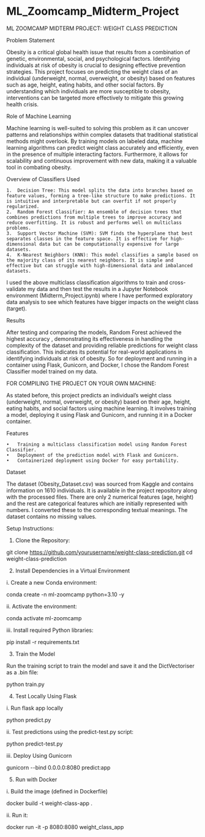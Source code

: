 # ML_Zoomcamp_Midterm_Project

ML ZOOMCAMP MIDTERM PROJECT: WEIGHT CLASS PREDICTION

Problem Statement

Obesity is a critical global health issue that results from a combination of genetic, environmental, social, and psychological factors. Identifying individuals at risk of obesity is crucial to designing effective prevention strategies. This project focuses on predicting the weight class of an individual (underweight, normal, overweight, or obesity) based on features such as age, height, eating habits, and other social factors. By understanding which individuals are more susceptible to obesity, interventions can be targeted more effectively to mitigate this growing health crisis.

Role of Machine Learning

Machine learning is well-suited to solving this problem as it can uncover patterns and relationships within complex datasets that traditional statistical methods might overlook. By training models on labeled data, machine learning algorithms can predict weight class accurately and efficiently, even in the presence of multiple interacting factors. Furthermore, it allows for scalability and continuous improvement with new data, making it a valuable tool in combating obesity.

Overview of Classifiers Used

	1.	Decision Tree: This model splits the data into branches based on feature values, forming a tree-like structure to make predictions. It is intuitive and interpretable but can overfit if not properly regularized.
	2.	Random Forest Classifier: An ensemble of decision trees that combines predictions from multiple trees to improve accuracy and reduce overfitting. It is robust and performs well on multiclass problems.
	3.	Support Vector Machine (SVM): SVM finds the hyperplane that best separates classes in the feature space. It is effective for high-dimensional data but can be computationally expensive for large datasets.
	4.	K-Nearest Neighbors (KNN): This model classifies a sample based on the majority class of its nearest neighbors. It is simple and effective but can struggle with high-dimensional data and imbalanced datasets.

I used the above multiclass classification algorithms to train and cross-validate my data and then test the results in a Jupyter Notebook environment (Midterm_Project.ipynb) where I have performed exploratory data analysis to see which features have bigger impacts on the weight class (target).

Results

After testing and comparing the models, Random Forest achieved the highest accuracy , demonstrating its effectiveness in handling the complexity of the dataset and providing reliable predictions for weight class classification. This indicates its potential for real-world applications in identifying individuals at risk of obesity. So for deployment and running in a container using Flask, Gunicorn, and Docker, I chose the Random Forest Classifier model trained on my data.

FOR COMPILING THE PROJECT ON YOUR OWN MACHINE:

As stated before, this project predicts an individual’s weight class (underweight, normal, overweight, or obesity) based on their age, height, eating habits, and social factors using machine learning. It involves training a model, deploying it using Flask and Gunicorn, and running it in a Docker container.

Features

	•	Training a multiclass classification model using Random Forest Classifier.
	•	Deployment of the prediction model with Flask and Gunicorn.
	•	Containerized deployment using Docker for easy portability.

Dataset

The dataset (Obesity_Dataset.csv) was sourced from Kaggle and contains information on 1610 individuals. It is available in the project repository along with the processed files. There are only 2 numerical features (age, height) and the rest are categorical features which are initially represented with numbers. I converted these to the corresponding textual meanings. The dataset contains no missing values.

Setup Instructions:

1. Clone the Repository:

git clone https://github.com/yourusername/weight-class-prediction.git
cd weight-class-prediction

2. Install Dependencies in a Virtual Environment

i.	Create a new Conda environment:

conda create -n ml-zoomcamp python=3.10 -y

ii. Activate the environment:

conda activate ml-zoomcamp

iii. Install required Python libraries:

pip install -r requirements.txt

3. Train the Model

Run the training script to train the model and save it and the DictVectoriser as a .bin file:

python train.py

4. Test Locally Using Flask

i. Run flask app locally

python predict.py

ii. Test predictions using the predict-test.py script:

python predict-test.py

iii. Deploy Using Gunicorn

gunicorn --bind 0.0.0.0:8080 predict:app

5. Run with Docker

i. Build the image (defined in Dockerfile)

docker build -t weight-class-app .

ii. Run it:

docker run -it -p 8080:8080 weight_class_app




